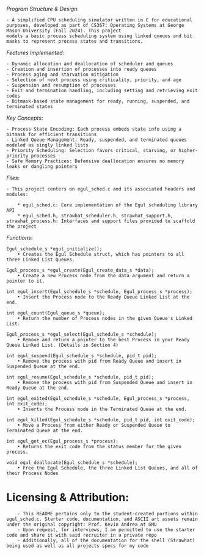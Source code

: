 *Program Structure & Design*:

    - A simplified CPU scheduling simulator written in C for educational purposes, developed as part of CS367: Operating Systems at George Mason University (Fall 2024). This project 
    models a basic process scheduling system using linked queues and bit masks to represent process states and transitions.

*Features Implemented*:

    - Dynamic allocation and deallocation of scheduler and queues
    - Creation and insertion of processes into ready queues
    - Process aging and starvation mitigation
    - Selection of next process using criticality, priority, and age
    - Suspension and resumption of processes
    - Exit and termination handling, including setting and retrieving exit codes
    - Bitmask-based state management for ready, running, suspended, and terminated states

*Key Concepts*:

    - Process State Encoding: Each process embeds state info using a bitmask for efficient transitions
    - Linked Queue Management: Ready, suspended, and terminated queues modeled as singly linked lists
    - Priority Scheduling: Selection favors critical, starving, or higher-priority processes
    - Safe Memory Practices: Defensive deallocation ensures no memory leaks or dangling pointers

*Files*:

    - This project centers on egul_sched.c and its associated headers and modules:

        * egul_sched.c: Core implementation of the Egul scheduling library API
        * egul_sched.h, strawhat_scheduler.h, strawhat_support.h, strawhat_process.h: Interfaces and support files provided to scaffold the project

*Functions*:

    Egul_schedule_s *egul_initialize();
        • Creates the Egul Schedule struct, which has pointers to all three Linked List Queues.

    Egul_process_s *egul_create(Egul_create_data_s *data);
        • Create a new Process node from the data argument and return a pointer to it.

    int egul_insert(Egul_schedule_s *schedule, Egul_process_s *process);
        • Insert the Process node to the Ready Queue Linked List at the end.

    int egul_count(Egul_queue_s *queue);
        • Return the number of Process nodes in the given Queue's Linked List.

    Egul_process_s *egul_select(Egul_schedule_s *schedule);
        • Remove and return a pointer to the best Process in your Ready Queue Linked List. (Details in Section 4)

    int egul_suspend(Egul_schedule_s *schedule, pid_t pid);
        • Remove the process with pid from Ready Queue and insert in Suspended Queue at the end.

    int egul_resume(Egul_schedule_s *schedule, pid_t pid);
        • Remove the process with pid from Suspended Queue and insert in Ready Queue at the end.

    int egul_exited(Egul_schedule_s *schedule, Egul_process_s *process, int exit_code);
        • Inserts the Process node in the Terminated Queue at the end.

    int egul_killed(Egul_schedule_s *schedule, pid_t pid, int exit_code);
        • Move a Process from either Ready or Suspended Queue to Terminated Queue at the end.

    int egul_get_ec(Egul_process_s *process);
        • Returns the exit code from the status member for the given process.

    void egul_deallocate(Egul_schedule_s *schedule);
        • Free the Egul Schedule, the three Linked List Queues, and all of their Process Nodes


# Licensing & Attribution: #
        - This README pertains only to the student-created portions within egul_sched.c. Starter code, documentation, and ASCII art assets remain under the original copyright: Prof. Kevin Andrea at GMU
        - Upon request, for interviews, I am permitted to use the starter code and share it with said recruiter in a private repo
        - Additionally, all of the documentation for the shell (Strawhat) being used as well as all projects specs for my code


